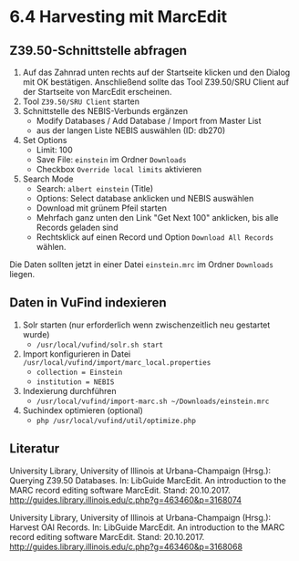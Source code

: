# 6.4 Harvesting mit MarcEdit

## Z39.50-Schnittstelle abfragen

1. Auf das Zahnrad unten rechts auf der Startseite klicken und den Dialog mit OK bestätigen. Anschließend sollte das Tool Z39.50/SRU Client auf der Startseite von MarcEdit erscheinen.
2. Tool `Z39.50/SRU Client` starten
3. Schnittstelle des NEBIS-Verbunds ergänzen
    * Modify Databases / Add Database / Import from Master List
    * aus der langen Liste NEBIS auswählen (ID: db270)
4. Set Options
    * Limit: 100
    * Save File: `einstein` im Ordner `Downloads`
    * Checkbox `Override local limits` aktivieren
5. Search Mode
    * Search: `albert einstein` (Title)
    * Options: Select database anklicken und NEBIS auswählen
    * Download mit grünem Pfeil starten
    * Mehrfach ganz unten den Link "Get Next 100" anklicken, bis alle Records geladen sind
    * Rechtsklick auf einen Record und Option `Download All Records` wählen.
    
Die Daten sollten jetzt in einer Datei `einstein.mrc` im Ordner `Downloads` liegen.

## Daten in VuFind indexieren

1. Solr starten (nur erforderlich wenn zwischenzeitlich neu gestartet wurde)
    * `/usr/local/vufind/solr.sh start`
2. Import konfigurieren in Datei `/usr/local/vufind/import/marc_local.properties`
    * `collection = Einstein`
    * `institution = NEBIS`
3. Indexierung durchführen
    * `/usr/local/vufind/import-marc.sh ~/Downloads/einstein.mrc`
4. Suchindex optimieren (optional)
    * `php /usr/local/vufind/util/optimize.php`

## Literatur

University Library, University of Illinois at Urbana-Champaign (Hrsg.): Querying Z39.50 Databases. In: LibGuide MarcEdit. An introduction to the MARC record editing software MarcEdit. Stand: 20.10.2017. <http://guides.library.illinois.edu/c.php?g=463460&p=3168074>

University Library, University of Illinois at Urbana-Champaign (Hrsg.): Harvest OAI Records. In: LibGuide MarcEdit. An introduction to the MARC record editing software MarcEdit. Stand: 20.10.2017. <http://guides.library.illinois.edu/c.php?g=463460&p=3168068>
